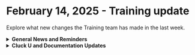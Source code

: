 # February 14, 2025 - Training update

Explore what new changes the Training team has made in the last week.

<details>

<summary><strong>General News and Reminders</strong></summary>

* **SHOUT OUTS** **TO:**
  * Mart, Jon, Joshua, Michael, and Dom for passing the Foundations Certification.
    * Take the [foundations-certification.md](../../../cluck-university/rewst-foundations/foundations-certification.md "mention") Exam, and collect your prestigious **Certified Rewster** badge in Discord along with access to the super-secret Discord channel.&#x20;
  * Bart, Charlie, Stephen, Kian, and Sebastian for passing the Clean Automation Certification.
    * Take the [clean-automation-certification.md](../../../cluck-university/clean-automation/clean-automation-certification.md "mention") exam and get that fancy certificate!
* The next [**Rewst Foundations Bootcamp**](https://docs.rewst.help/cluck-university/rewst-foundations#live-instructor-led-bootcamp) is coming up **Mar 3 - Mar 4.** Remember to register for **both parts** 1 and 2!
  * [Part 1](https://calendly.com/cluck-u/rewst-foundations-bootcamp-pt-1?month=2025-01) (Lessons 1 - 3)
  * [Part 2](https://calendly.com/cluck-u/rewst-foundations-bootcamp-pt-2) (Lessons 4 - 7)
* Join us in our [Cluck-U Discord channel](https://discord.com/channels/936789089703845988/1121465945295167588) if you have any questions, comments, or concerns!
* [Sign up for the Office Hours](https://calendly.com/cluck-u/office-hours?) to work through any questions you have during and after training! If there is something you want us to cover, Let us know!

</details>

<details>

<summary><strong>Cluck U and Documentation Updates</strong></summary>

**What's New at Cluck University?**

* [Electives changed to Micro Courses](https://docs.rewst.help/cluck-university/micro-chicken:)
* [New Automation Jumpstart Page](https://docs.rewst.help/cluck-university/automation-jump-start)
* The team is working on some **self-paced onboarding** education content behind the scenes...stay tuned!

**The List of Reminders:**

* Check out the Cluck University Landing Page @ [go.rew.st/cluck-university](https://go.rew.st/cluck-university) for all the latest courses self-serve and live.
* We'd love your feedback on Training and Documentation! [Please fill out this form to let us know how we can improve](https://www.surveymonkey.com/r/rewsttrainingfeedback).
* Make training and documentation requests at [https://rewst.canny.io/](https://rewst.canny.io/)

**New & Updated Pages:**

* [Agent Smith](https://docs.rewst.help/documentation/agent-smith/agent-smith-configuration-overview)
  * The topic now has its own section on the docs site, plus screen shots and updated instructions.
* [PSA integrations landing page](https://docs.rewst.help/documentation/integrations/psa)
  * Greater context is given for why to integrate PSAs, as well as a directory for each brand’s setup instructions, and Crates to unpack after completion.
* [Updated instructions for how to add and remove users](https://docs.rewst.help/documentation/user-management/how-to-add-and-remove-users)
  * Nothing has changed with how this is done, but our documentation was out of date from previous menu changes.
* [Just in Time Admin Access Crate documentation](https://docs.rewst.help/prebuilt-automations/existing-crate-documentation/just-in-time-admin-access-crate)
  * (shout out to Ray Jablonskis)
* [Export Intune Policies and Configurations Crate documentation](https://docs.rewst.help/prebuilt-automations/existing-crate-documentation/export-intune-policies-and-configurations-crate)
* [Cove integration documentation](https://docs.rewst.help/documentation/integrations/security/cove-integration)
* [Webroot integration documentation](https://docs.rewst.help/documentation/integrations/security/webroot)
* [Updated Crate documentation template to include more styling examples and links to other new existing documentation](https://www.notion.so/rewst/CLONE-ME-Crate-documentation-template-18cb56f9907180a2a9bcca3b6b26506d)
* [Updated the Completion Handler documentation](../../../documentation/workflows/completion-handlers.md)
* [Updated Email + Text Automation Jump Start Page to clarify last step with link to Completion handler docs](../../../cluck-university/automation-jump-start/email-+-text-message-automation.md)

</details>



